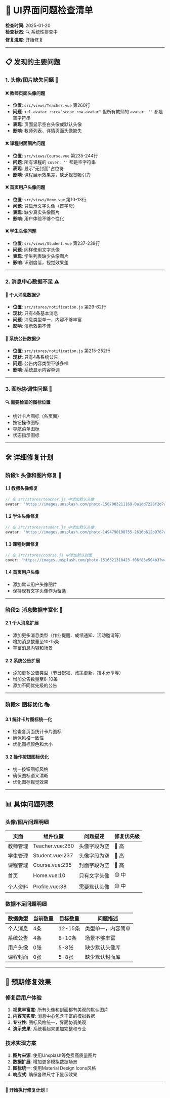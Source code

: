 # 🎨 UI界面问题检查清单

**检查时间**: 2025-01-20  
**检查状态**: 🔍 系统性排查中  
**修复进度**: 开始修复

---

## 📋 **发现的主要问题**

### 1. **头像/图片缺失问题** 🚨

#### **❌ 教师页面头像问题**
- **位置**: `src/views/Teacher.vue` 第260行
- **问题**: `<el-avatar :src="scope.row.avatar"` 但所有教师的 `avatar: ''` 都是空字符串
- **表现**: 页面显示空白头像或默认头像
- **影响**: 教师列表、详情页面头像缺失

#### **❌ 课程封面图片问题**
- **位置**: `src/views/Course.vue` 第235-244行
- **问题**: 所有课程的 `cover: ''` 都是空字符串
- **表现**: 显示"无封面"占位符
- **影响**: 课程展示效果差，缺乏视觉吸引力

#### **❌ 首页用户头像问题**
- **位置**: `src/views/Home.vue` 第10-13行
- **问题**: 只显示文字头像（首字母）
- **表现**: 缺少真实头像图片
- **影响**: 用户体验不够个性化

#### **❌ 学生头像问题**
- **位置**: `src/views/Student.vue` 第237-239行
- **问题**: 同样使用文字头像
- **表现**: 学生列表缺少头像图片
- **影响**: 识别度低，视觉效果差

---

### 2. **消息中心数据不足** ⚠️

#### **📱 个人消息数据少**
- **位置**: `src/stores/notification.js` 第29-62行
- **现状**: 只有4条基本消息
- **问题**: 消息类型单一，内容不够丰富
- **影响**: 演示效果不佳

#### **📢 系统公告数据少**
- **位置**: `src/stores/notification.js` 第215-252行
- **现状**: 只有4条系统公告
- **问题**: 公告内容类型不够多样
- **影响**: 系统显示内容单调

---

### 3. **图标协调性问题** 🎨

#### **🔍 需要检查的图标位置**
- 统计卡片图标（各页面）
- 按钮操作图标
- 导航菜单图标
- 状态指示图标

---

## 🛠️ **详细修复计划**

### **阶段1: 头像和图片修复** 📸

#### **1.1 教师头像修复**
```javascript
// 在 src/stores/teacher.js 中添加默认头像
avatar: 'https://images.unsplash.com/photo-1507003211169-0a1dd7228f2d?w=150&h=150&fit=crop&crop=face'
```

#### **1.2 学生头像修复**
```javascript
// 在 src/stores/student.js 中添加默认头像
avatar: 'https://images.unsplash.com/photo-1494790108755-2616b612b976?w=150&h=150&fit=crop&crop=face'
```

#### **1.3 课程封面修复**
```javascript
// 在 src/stores/course.js 中添加默认封面
cover: 'https://images.unsplash.com/photo-1516321318423-f06f85e504b3?w=300&h=200&fit=crop'
```

#### **1.4 首页用户头像**
- 添加默认用户头像图片
- 保持现有文字头像作为备选

---

### **阶段2: 消息数据丰富化** 💬

#### **2.1 个人消息扩展**
- 添加更多消息类型（作业提醒、成绩通知、活动邀请等）
- 增加消息数量至10-15条
- 丰富消息内容和场景

#### **2.2 系统公告扩展**
- 添加更多公告类型（节日祝福、政策更新、技术分享等）
- 增加公告数量至8-10条
- 添加不同优先级的公告

---

### **阶段3: 图标优化** 🎭

#### **3.1 统计卡片图标统一化**
- 检查各页面统计卡片图标
- 确保风格一致性
- 优化图标颜色和大小

#### **3.2 操作按钮图标优化**
- 统一按钮图标风格
- 确保图标语义清晰
- 优化图标视觉效果

---

## 📊 **具体问题列表**

### **头像/图片问题明细**

| 页面 | 组件位置 | 问题描述 | 修复优先级 |
|------|----------|----------|------------|
| 教师管理 | Teacher.vue:260 | 头像字段为空 | 🔴 高 |
| 学生管理 | Student.vue:237 | 头像字段为空 | 🔴 高 |
| 课程管理 | Course.vue:235 | 封面字段为空 | 🔴 高 |
| 首页 | Home.vue:10 | 只有文字头像 | 🟡 中 |
| 个人资料 | Profile.vue:38 | 需要默认头像 | 🟡 中 |

### **数据不足问题明细**

| 数据类型 | 当前数量 | 目标数量 | 问题描述 |
|----------|----------|----------|----------|
| 个人消息 | 4条 | 12-15条 | 类型单一，内容简单 |
| 系统公告 | 4条 | 8-10条 | 场景不够丰富 |
| 用户头像 | 0张 | 5-8张 | 缺少默认头像库 |
| 课程封面 | 0张 | 5-8张 | 缺少默认封面库 |

---

## 🎯 **预期修复效果**

### **修复后用户体验**
1. **视觉丰富度**: 所有头像和封面都有美观的默认图片
2. **内容充实度**: 消息中心包含丰富的模拟数据
3. **专业性**: 图标风格统一，界面协调美观
4. **演示效果**: 系统看起来更加完整和专业

### **技术实现方案**
1. **图片来源**: 使用Unsplash等免费高质量图片
2. **数据扩展**: 增加更多模拟数据场景
3. **图标统一**: 使用Material Design Icons风格
4. **响应式**: 确保各种尺寸下显示效果

---

**🚀 开始执行修复计划！** 